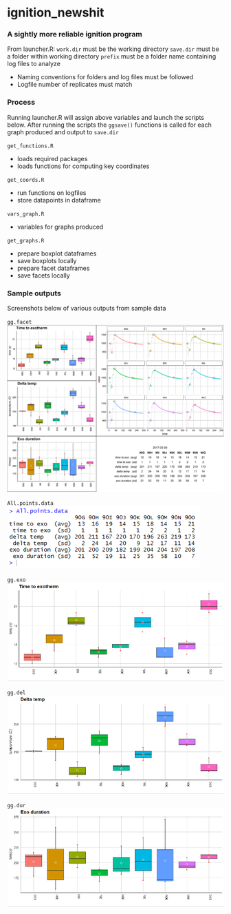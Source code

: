 # ignition_newshit
### A sightly more reliable ignition program
From launcher.R:
`work.dir` must be the working directory
`save.dir` must be a folder within working directory
`prefix`   must be a folder name containing log files to analyze
 - Naming conventions for folders and log files must be followed
 - Logfile number of replicates must match

### Process 
Running launcher.R will assign above variables and launch the scripts below. After running the scripts the `ggsave()` functions is called for each graph produced and output to `save.dir`

`get_functions.R` 
- loads required packages 
- loads functions for computing key coordinates

`get_coords.R`
 - run functions on logfiles
 - store datapoints in dataframe 

`vars_graph.R`
 - variables for graphs produced

`get_graphs.R`
 - prepare boxplot dataframes
 - save boxplots locally
 - prepare facet dataframes
 - save facets locally
 
 
### Sample outputs
Screenshots below of various outputs from sample data

`gg.facet`
![gg.facet](/Screenshots/gg-facet.png)

`All.points.data`
![All.points.data](/Screenshots/All.points.data.png)

`gg.exo`
![gg.exo](/Screenshots/gg.exo.png)

`gg.del`
![gg.del](/Screenshots/gg.del.png)

`gg.dur`
![gg.dur](/Screenshots/gg.dur.png)
